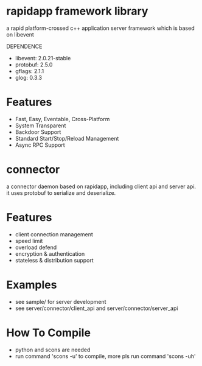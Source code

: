 rapidapp framework library
========

a rapid platform-crossed c++ application server framework which is based on libevent

DEPENDENCE
- libevent: 2.0.21-stable
- protobuf: 2.5.0
- gflags:   2.1.1
- glog:     0.3.3


Features
========
- Fast, Easy, Eventable, Cross-Platform
- System Transparent
- Backdoor Support
- Standard Start/Stop/Reload Management
- Async RPC Support


connector
========
a connector daemon based on rapidapp, including client api and server api.
it uses protobuf to serialize and deserialize.

Features
========
- client connection management
- speed limit
- overload defend
- encryption & authentication
- stateless & distribution support

Examples
========
- see sample/ for server development
- see server/connector/client_api and server/connector/server_api

How To Compile
========
- python and scons are needed
- run command 'scons -u' to compile, more pls run command 'scons -uh'
